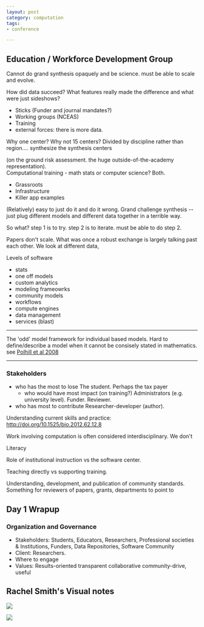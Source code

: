```yaml
---
layout: post
category: computation
tags: 
- conference

---
```


Education / Workforce Development Group
---------------------------------------


Cannot do grand synthesis opaquely and be science.  must be able to scale and evolve.  


How did data succeed?  What features really made the difference and what were just sideshows?

- Sticks (Funder and journal mandates?)
- Working groups (NCEAS)
- Training 
- external forces: there is more data.  



Why one center?  Why not 15 centers?  Divided by discipline rather than region....  synthesize the synthesis centers

(on the ground risk assessment.  the huge outside-of-the-academy representation).  
Computational training - math stats or computer science?  Both.  


- Grassroots
- Infrastructure
- Killer app examples



(Relatively) easy to just do it and do it wrong.  Grand challenge synthesis -- just plug different models and different data together in a terrible way.  

So what? step 1 is to try. step 2 is to iterate.  must be able to do step 2.  



Papers don't scale. What was once a robust exchange is largely talking past each other.  We look at different data, 



Levels of software 

- stats
- one off models
- custom analytics
- modeling frameowrks
- community models
- workflows
- compute engines
- data management 
- services (blast)



-------------------

The 'odd' model framework for individual based models.  Hard to define/describe a model when it cannot be consisely stated in mathematics.  
see [Polhill et al 2008](http://jasss.soc.surrey.ac.uk/11/2/3.html)



-------

### Stakeholders

- who has the most to lose 
The student.  Perhaps the tax payer
  - who would have most impact  (on training?)
Administrators (e.g. university level). Funder. Reviewer. 
- who has most to contribute
Researcher-developer (author).  


Understanding current skills and practice: http://doi.org/10.1525/bio.2012.62.12.8

Work involving computation is often considered interdisciplinary.  We don't 

Literacy 



Role of institutional instruction vs the software center.  


Teaching directly vs supporting training.  

Understanding, development, and publication of community standards.   Something for reviewers of papers, grants, departments to point to



Day 1 Wrapup
------------

### Organization and Governance

- Stakeholders: Students, Educators, Researchers, Professional societies & Institutions, Funders, Data Repositories, Software Community
- Client: Researchers.  
- Where to engage
- Values: Results-oriented transparent collaborative community-drive, useful


Rachel Smith's Visual notes 
-------------

![](http://farm3.staticflickr.com/2869/9719874150_2e8d3c1b4b_c.jpg)



![](http://farm8.staticflickr.com/7327/9718138109_0af2579343_c.jpg)




